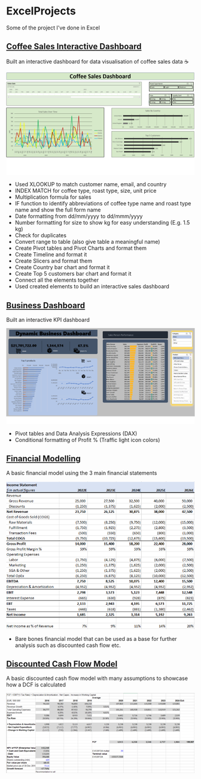 # ExcelProjects
Some of the project I've done in Excel

## [Coffee Sales Interactive Dashboard](https://github.com/JackLai6726/ExcelProjects/blob/main/CoffeeSalesDashboard.xlsx)
Built an interactive dashboard for data visualisation of coffee sales data ☕

![Screenshot](https://github.com/JackLai6726/Files/blob/main/gh.png?raw=true)

- Used XLOOKUP to match customer name, email, and country
- INDEX MATCH for coffee type, roast type, size, unit price
- Multiplication formula for sales
- IF function to identify abbreviations of coffee type name and roast type name and show the full form name
- Date formatting from dd/mm/yyyy to dd/mmm/yyyy
- Number formatting for size to show kg for easy understanding (E.g. 1.5 kg)
- Check for duplicates
- Convert range to table (also give table a meaningful name)
- Create Pivot tables and Pivot Charts and format them
- Create Timeline and format it
- Create Slicers and format them
- Create Country bar chart and format it
- Create Top 5 customers bar chart and format it
- Connect all the elements together
- Used created elements to build an interactive sales dashboard

## [Business Dashboard](https://github.com/JackLai6726/ExcelProjects/blob/main/Business%20Dashboard.xlsx)
Built an interactive KPI dashboard

![Screenshot](https://github.com/JackLai6726/Files/blob/main/gh1.png?raw=true)

- Pivot tables and Data Analysis Expressions (DAX)
- Conditional formatting of Profit % (Traffic light icon colors)

## [Financial Modelling](https://github.com/JackLai6726/ExcelProjects/blob/main/Financial%20modelling%203%20statements.xlsx)
A basic financial model using the 3 main financial statements

![Screenshot](https://github.com/JackLai6726/Files/blob/main/gh5.png?raw=true)

- Bare bones financial model that can be used as a base for further analysis such as discounted cash flow etc.

## [Discounted Cash Flow Model](https://github.com/JackLai6726/ExcelProjects/blob/main/DCF%20Modeling.xlsx)
A basic discounted cash flow model with many assumptions to showcase how a DCF is calculated

![Screenshot](https://github.com/JackLai6726/Files/blob/main/ghdcf.png?raw=true)
